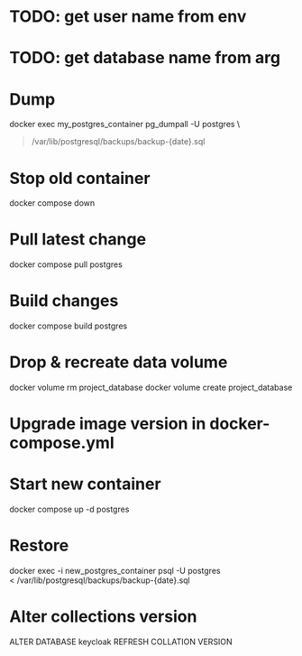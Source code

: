 # TODO: get user name from env
# TODO: get database name from arg

# Dump
docker exec my_postgres_container pg_dumpall -U postgres \
  > /var/lib/postgresql/backups/backup-{date}.sql

# Stop old container
docker compose down

# Pull latest change
docker compose pull postgres

# Build changes
docker compose build postgres

# Drop & recreate data volume
docker volume rm project_database
docker volume create project_database

# Upgrade image version in docker-compose.yml
# Start new container
docker compose up -d postgres

# Restore
docker exec -i new_postgres_container psql -U postgres \
  < /var/lib/postgresql/backups/backup-{date}.sql

# Alter collections version
ALTER DATABASE keycloak REFRESH COLLATION VERSION
